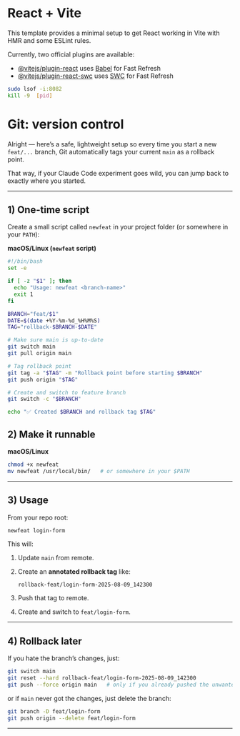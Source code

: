 # React + Vite

This template provides a minimal setup to get React working in Vite with HMR and some ESLint rules.

Currently, two official plugins are available:

- [@vitejs/plugin-react](https://github.com/vitejs/vite-plugin-react/blob/main/packages/plugin-react/README.md) uses [Babel](https://babeljs.io/) for Fast Refresh
- [@vitejs/plugin-react-swc](https://github.com/vitejs/vite-plugin-react-swc) uses [SWC](https://swc.rs/) for Fast Refresh


```bash
sudo lsof -i:8082
kill -9  [pid]
```

# Git: version control
Alright — here’s a safe, lightweight setup so every time you start a new `feat/...` branch, Git automatically tags your current `main` as a rollback point.

That way, if your Claude Code experiment goes wild, you can jump back to exactly where you started.

---

## 1) One-time script

Create a small script called `newfeat` in your project folder (or somewhere in your `PATH`):

**macOS/Linux (`newfeat` script)**

```bash
#!/bin/bash
set -e

if [ -z "$1" ]; then
  echo "Usage: newfeat <branch-name>"
  exit 1
fi

BRANCH="feat/$1"
DATE=$(date +%Y-%m-%d_%H%M%S)
TAG="rollback-$BRANCH-$DATE"

# Make sure main is up-to-date
git switch main
git pull origin main

# Tag rollback point
git tag -a "$TAG" -m "Rollback point before starting $BRANCH"
git push origin "$TAG"

# Create and switch to feature branch
git switch -c "$BRANCH"

echo "✅ Created $BRANCH and rollback tag $TAG"
```

## 2) Make it runnable

**macOS/Linux**

```bash
chmod +x newfeat
mv newfeat /usr/local/bin/   # or somewhere in your $PATH
```

---

## 3) Usage

From your repo root:

```bash
newfeat login-form
```

This will:

1. Update `main` from remote.
2. Create an **annotated rollback tag** like:

   ```
   rollback-feat/login-form-2025-08-09_142300
   ```
3. Push that tag to remote.
4. Create and switch to `feat/login-form`.

---

## 4) Rollback later

If you hate the branch’s changes, just:

```bash
git switch main
git reset --hard rollback-feat/login-form-2025-08-09_142300
git push --force origin main   # only if you already pushed the unwanted changes
```

or if `main` never got the changes, just delete the branch:

```bash
git branch -D feat/login-form
git push origin --delete feat/login-form
```

---
